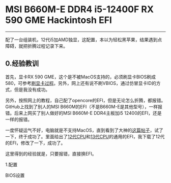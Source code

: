 # MSI B660M-E DDR4 i5-12400F RX 590 GME Hackintosh EFI

------



配了一台组装机，12代i5加AMD独显，这配置，本以为轻松黑苹果，结果遇到点障碍，就把折腾过程记录下来。

## 0.经验教训

首先，显卡RX 590 GME，这个是不被MacOS支持的，必须刷显卡BIOS刷成580，可参考[刷显卡过程](./VBIOS/README.md)。另外，网上还有说不刷VBIOS，通过仿冒显卡ID的方式，但是我没有成功。

另外，按照网上的教程，自己配了opencore的EFI，但是无论怎么折腾，都报错。GitHub上找到了别人的MSI B660M的EFI（不是B660M-E是其他型号），一样报错。后来上网买了别人做好的MSI B660M-E DDR4主板加i5 12400的EFI，还是一样的报错。

一度怀疑运气不好，电脑就是不支持MacOS，直到看到了大神的[这篇帖子](https://www.olarila.com/topic/5676-hackintosh-efi-folder-with-clover-and-opencore/)，试了一下，终于成功了。里面给出了[12代CPU](./EFI/EFI.Opencore.Desktop.AlderLake.zip)和[13代CPU](./EFI/EFI.Opencore.Desktop.RaptorLake.zip)的通用的EFI，我下载了12代的EFI，修改了一下，成功了。

这里得到的经验就是，只要报错，直接换EFI。



1.配置



BIOS设置



